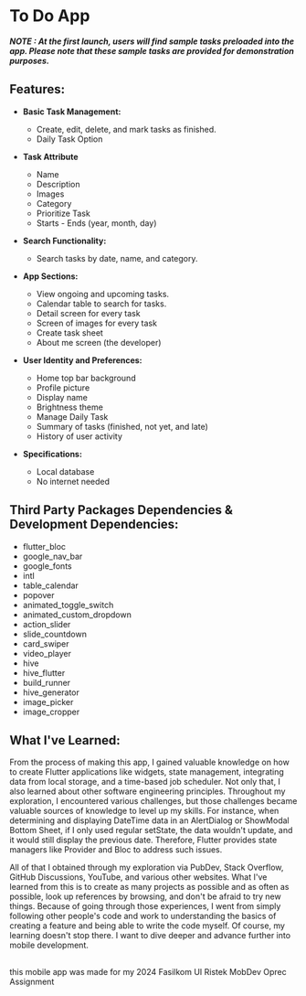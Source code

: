 # To Do App
**_NOTE : At the first launch, users will find sample tasks preloaded into the app. Please note that these sample tasks are provided for demonstration purposes._**

## Features:

- **Basic Task Management:**
  - Create, edit, delete, and mark tasks as finished.
  - Daily Task Option

- **Task Attribute**
  - Name
  - Description
  - Images
  - Category
  - Prioritize Task
  - Starts - Ends (year, month, day)

- **Search Functionality:**
  - Search tasks by date, name, and category.

- **App Sections:**
  - View ongoing and upcoming tasks.
  - Calendar table to search for tasks.
  - Detail screen for every task
  - Screen of images for every task
  - Create task sheet
  - About me screen (the developer)

- **User Identity and Preferences:**
  - Home top bar background
  - Profile picture
  - Display name
  - Brightness theme
  - Manage Daily Task
  - Summary of tasks (finished, not yet, and late)
  - History of user activity

- **Specifications:**
  - Local database
  - No internet needed



## Third Party Packages Dependencies & Development Dependencies:

- flutter_bloc
- google_nav_bar
- google_fonts
- intl
- table_calendar
- popover
- animated_toggle_switch
- animated_custom_dropdown
- action_slider
- slide_countdown
- card_swiper
- video_player
- hive
- hive_flutter
- build_runner
- hive_generator
- image_picker
- image_cropper

## What I've Learned:

From the process of making this app, I gained valuable knowledge on how to create Flutter applications like widgets, state management, integrating data from local storage, and a time-based job scheduler. Not only that, I also learned about other software engineering principles. Throughout my exploration, I encountered various challenges, but those challenges became valuable sources of knowledge to level up my skills. For instance, when determining and displaying DateTime data in an AlertDialog or ShowModal Bottom Sheet, if I only used regular setState, the data wouldn't update, and it would still display the previous date. Therefore, Flutter provides state managers like Provider and Bloc to address such issues.

All of that I obtained through my exploration via PubDev, Stack Overflow, GitHub Discussions, YouTube, and various other websites. What I've learned from this is to create as many projects as possible and as often as possible, look up references by browsing, and don't be afraid to try new things. Because of going through those experiences, I went from simply following other people's code and work to understanding the basics of creating a feature and being able to write the code myself. Of course, my learning doesn't stop there. I want to dive deeper and advance further into mobile development.


##
this mobile app was made for my 2024 Fasilkom UI Ristek MobDev Oprec Assignment
